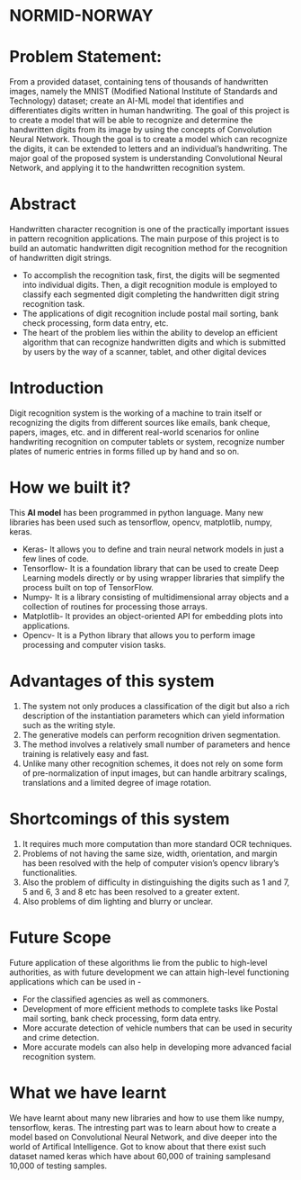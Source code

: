 # NORMID-NORWAY

# Problem Statement:  
From a provided dataset, containing tens of thousands of handwritten images, namely the MNIST (Modified National Institute of Standards and Technology) dataset; create an AI-ML model that identifies and differentiates digits written in human handwriting. 
The goal of this project is to create a model that will be able to recognize and determine the handwritten digits from its image by using the concepts of Convolution Neural Network. Though the goal is to create a model which can recognize the digits, it can be extended to letters and an individual’s handwriting. The major goal of the proposed system is understanding Convolutional Neural Network, and applying it to the handwritten recognition system.

# Abstract
Handwritten character recognition is one of the practically important issues in pattern recognition applications. The main purpose of this project is to build an automatic handwritten digit recognition method for the recognition of handwritten digit strings.
* To accomplish the recognition task, first, the digits will be segmented into individual digits. Then, a digit recognition module is employed to classify each segmented digit completing the handwritten digit string recognition task.
* The applications of digit recognition include postal mail sorting, bank check processing, form data
entry, etc. 
* The heart of the problem lies within the ability to develop an efficient algorithm that can recognize handwritten digits and which is submitted by users by the way of a scanner, tablet, and other digital devices

# Introduction
Digit recognition system is the working of a machine to train itself or recognizing the digits from different sources like emails, bank cheque, papers, images, etc. and in different real-world scenarios for online handwriting recognition on computer tablets or system, recognize number plates of numeric entries in forms filled up by hand and so on.

# How we built it?
This **AI model** has been programmed in python language. Many new libraries has been used such as tensorflow, opencv, matplotlib, numpy, keras.
* Keras- It allows you to define and train neural network models in just a few lines of code.
* Tensorflow- It is a foundation library that can be used to create Deep Learning models directly or by using wrapper libraries that simplify the process built on top of TensorFlow.
* Numpy- It is a library consisting of multidimensional array objects and a collection of routines for processing those arrays.
* Matplotlib- It provides an object-oriented API for embedding plots into applications.
* Opencv- It is a Python library that allows you to perform image processing and computer vision tasks. 

# Advantages of this system
1) The system not only produces a classification of the digit but also a rich description of the instantiation parameters which can yield information such as the writing style.
2) The generative models can perform recognition driven segmentation.
3) The method involves a relatively small number of parameters and hence training is relatively easy and fast.
4) Unlike many other recognition schemes, it does not rely on some form of pre-normalization of input images, but can handle arbitrary scalings, translations and a limited degree of image rotation. 

# Shortcomings of this system
1) It requires much more computation than more standard OCR techniques.
2) Problems of not having the same size, width, orientation, and margin has been resolved with the help of computer vision’s opencv library’s functionalities.
3) Also the problem of difficulty in distinguishing the digits such as 1 and 7, 5 and 6, 3 and 8 etc has been resolved to a greater extent. 
4) Also problems of dim lighting and blurry or unclear.

# Future Scope
Future application of these algorithms lie from the public to high-level authorities, as with future development we can attain high-level functioning applications which can be used in -
* For the classified agencies as well as commoners.
* Development of more efficient methods to complete tasks like Postal mail sorting, bank check processing, form data entry.
* More accurate detection of  vehicle numbers that can be used in security and crime detection.
* More accurate models can also help in developing more advanced facial recognition system.

# What we have learnt
We have learnt about many new libraries and how to use them like numpy, tensorflow, keras. The intresting part was to learn about how to create a model based on Convolutional Neural Network, and dive deeper into the world of Artifical Intelligence. Got to know about that there exist such dataset named keras which have about 60,000 of training samplesand 10,000 of testing samples. 
